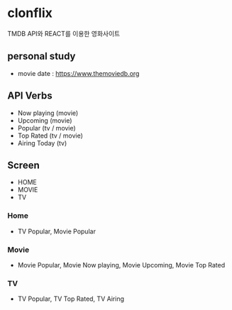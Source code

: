 # clonflix

TMDB API와 REACT를 이용한 영화사이트

## personal study
- movie date : https://www.themoviedb.org

## API Verbs
- Now playing (movie)
- Upcoming (movie)
- Popular (tv / movie)
- Top Rated (tv / movie)
- Airing Today (tv)

## Screen
- HOME
- MOVIE
- TV

### Home
- TV Popular, Movie Popular

### Movie
- Movie Popular, Movie Now playing, Movie Upcoming, Movie Top Rated

### TV
- TV Popular, TV Top Rated, TV Airing